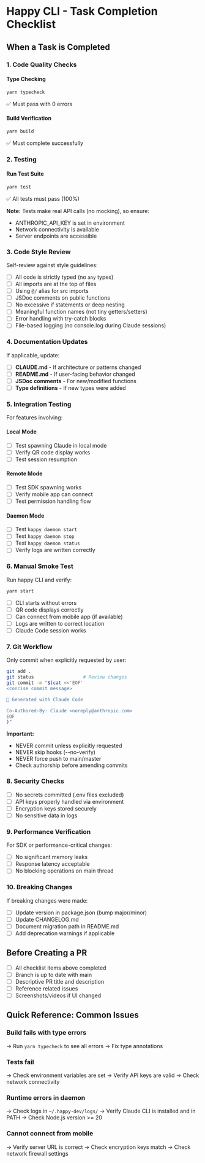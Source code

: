 # Happy CLI - Task Completion Checklist

## When a Task is Completed

### 1. Code Quality Checks

#### Type Checking
```bash
yarn typecheck
```
✅ Must pass with 0 errors

#### Build Verification
```bash
yarn build
```
✅ Must complete successfully

### 2. Testing

#### Run Test Suite
```bash
yarn test
```
✅ All tests must pass (100%)

**Note:** Tests make real API calls (no mocking), so ensure:
- ANTHROPIC_API_KEY is set in environment
- Network connectivity is available
- Server endpoints are accessible

### 3. Code Style Review

Self-review against style guidelines:
- [ ] All code is strictly typed (no `any` types)
- [ ] All imports are at the top of files
- [ ] Using `@/` alias for src imports
- [ ] JSDoc comments on public functions
- [ ] No excessive if statements or deep nesting
- [ ] Meaningful function names (not tiny getters/setters)
- [ ] Error handling with try-catch blocks
- [ ] File-based logging (no console.log during Claude sessions)

### 4. Documentation Updates

If applicable, update:
- [ ] **CLAUDE.md** - If architecture or patterns changed
- [ ] **README.md** - If user-facing behavior changed
- [ ] **JSDoc comments** - For new/modified functions
- [ ] **Type definitions** - If new types were added

### 5. Integration Testing

For features involving:

#### Local Mode
- [ ] Test spawning Claude in local mode
- [ ] Verify QR code display works
- [ ] Test session resumption

#### Remote Mode
- [ ] Test SDK spawning works
- [ ] Verify mobile app can connect
- [ ] Test permission handling flow

#### Daemon Mode
- [ ] Test `happy daemon start`
- [ ] Test `happy daemon stop`
- [ ] Test `happy daemon status`
- [ ] Verify logs are written correctly

### 6. Manual Smoke Test

Run happy CLI and verify:
```bash
yarn start
```
- [ ] CLI starts without errors
- [ ] QR code displays correctly
- [ ] Can connect from mobile app (if available)
- [ ] Logs are written to correct location
- [ ] Claude Code session works

### 7. Git Workflow

Only commit when explicitly requested by user:
```bash
git add .
git status                  # Review changes
git commit -m "$(cat <<'EOF'
<concise commit message>

🤖 Generated with Claude Code

Co-Authored-By: Claude <noreply@anthropic.com>
EOF
)"
```

**Important:** 
- NEVER commit unless explicitly requested
- NEVER skip hooks (--no-verify)
- NEVER force push to main/master
- Check authorship before amending commits

### 8. Security Checks

- [ ] No secrets committed (.env files excluded)
- [ ] API keys properly handled via environment
- [ ] Encryption keys stored securely
- [ ] No sensitive data in logs

### 9. Performance Verification

For SDK or performance-critical changes:
- [ ] No significant memory leaks
- [ ] Response latency acceptable
- [ ] No blocking operations on main thread

### 10. Breaking Changes

If breaking changes were made:
- [ ] Update version in package.json (bump major/minor)
- [ ] Update CHANGELOG.md
- [ ] Document migration path in README.md
- [ ] Add deprecation warnings if applicable

## Before Creating a PR

- [ ] All checklist items above completed
- [ ] Branch is up to date with main
- [ ] Descriptive PR title and description
- [ ] Reference related issues
- [ ] Screenshots/videos if UI changed

## Quick Reference: Common Issues

### Build fails with type errors
→ Run `yarn typecheck` to see all errors
→ Fix type annotations

### Tests fail
→ Check environment variables are set
→ Verify API keys are valid
→ Check network connectivity

### Runtime errors in daemon
→ Check logs in `~/.happy-dev/logs/`
→ Verify Claude CLI is installed and in PATH
→ Check Node.js version >= 20

### Cannot connect from mobile
→ Verify server URL is correct
→ Check encryption keys match
→ Check network firewall settings
